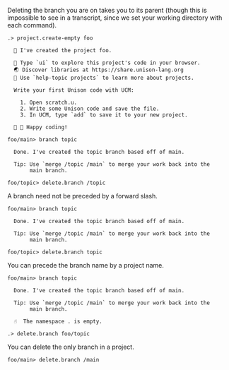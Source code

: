 Deleting the branch you are on takes you to its parent (though this is impossible to see in a transcript, since we set
your working directory with each command).

```ucm
.> project.create-empty foo

  🎉 I've created the project foo.

  🎨 Type `ui` to explore this project's code in your browser.
  🌏 Discover libraries at https://share.unison-lang.org
  📖 Use `help-topic projects` to learn more about projects.
  
  Write your first Unison code with UCM:
  
    1. Open scratch.u.
    2. Write some Unison code and save the file.
    3. In UCM, type `add` to save it to your new project.
  
  🎉 🥳 Happy coding!

foo/main> branch topic

  Done. I've created the topic branch based off of main.
  
  Tip: Use `merge /topic /main` to merge your work back into the
       main branch.

foo/topic> delete.branch /topic

```
A branch need not be preceded by a forward slash.

```ucm
foo/main> branch topic

  Done. I've created the topic branch based off of main.
  
  Tip: Use `merge /topic /main` to merge your work back into the
       main branch.

foo/topic> delete.branch topic

```
You can precede the branch name by a project name.

```ucm
foo/main> branch topic

  Done. I've created the topic branch based off of main.
  
  Tip: Use `merge /topic /main` to merge your work back into the
       main branch.

  ☝️  The namespace . is empty.

.> delete.branch foo/topic

```
You can delete the only branch in a project.

```ucm
foo/main> delete.branch /main

```
